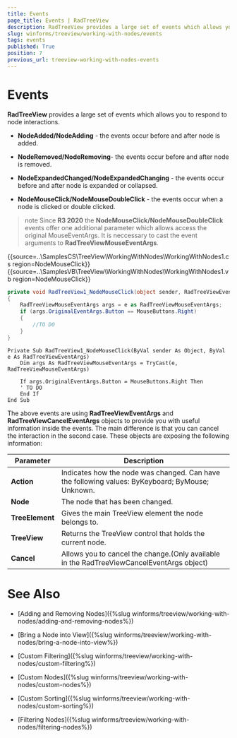 ```yaml
---
title: Events
page_title: Events | RadTreeView
description: RadTreeView provides a large set of events which allows you to respond to node interactions. 
slug: winforms/treeview/working-with-nodes/events
tags: events
published: True
position: 7
previous_url: treeview-working-with-nodes-events
---
```


# Events

__RadTreeView__ provides a large set of events which allows you to respond to node interactions. 

* __NodeAdded/NodeAdding__ - the events occur before and after node is added.

* __NodeRemoved/NodeRemoving__- the events occur before and after node is removed.

* __NodeExpandedChanged/NodeExpandedChanging__ - the events occur before and after node is expanded or collapsed.

* __NodeMouseClick/NodeMouseDoubleClick__ - the events occur when a node is clicked or double clicked. 

>note Since __R3 2020__ the __NodeMouseClick/NodeMouseDoubleClick__  events offer one additional parameter which allows access the original MouseEventArgs. It is neccessary to cast the event arguments to __RadTreeViewMouseEventArgs__.

{{source=..\SamplesCS\TreeView\WorkingWithNodes\WorkingWithNodes1.cs region=NodeMouseClick}} 
{{source=..\SamplesVB\TreeView\WorkingWithNodes\WorkingWithNodes1.vb region=NodeMouseClick}} 

````C#
private void RadTreeView1_NodeMouseClick(object sender, RadTreeViewEventArgs e)
{
    RadTreeViewMouseEventArgs args = e as RadTreeViewMouseEventArgs;
    if (args.OriginalEventArgs.Button == MouseButtons.Right)
    {
        //TO DO
    }
}

````
````VB.NET
Private Sub RadTreeView1_NodeMouseClick(ByVal sender As Object, ByVal e As RadTreeViewEventArgs)
    Dim args As RadTreeViewMouseEventArgs = TryCast(e, RadTreeViewMouseEventArgs)

    If args.OriginalEventArgs.Button = MouseButtons.Right Then
    ' TO DO
    End If
End Sub

````

The above events are using __RadTreeViewEventArgs__ and __RadTreeViewCancelEventArgs__ objects to provide you with useful information inside the events. The main difference is that you can cancel the interaction in the second case. These objects are exposing the following information:
        

| Parameter | Description |
| ------ | ------ |
| __Action__ |Indicates how the node was changed. Can have the following values: ByKeyboard; ByMouse; Unknown.|
| __Node__ |The node that has been changed.|
| __TreeElement__ |Gives the main TreeView element the node belongs to.|
| __TreeView__ |Returns the TreeView control that holds the current node.|
| __Cancel__ |Allows you to cancel the change.(Only available in the RadTreeViewCancelEventArgs object)|

# See Also
* [Adding and Removing Nodes]({%slug winforms/treeview/working-with-nodes/adding-and-removing-nodes%})

* [Bring a Node into View]({%slug winforms/treeview/working-with-nodes/bring-a-node-into-view%})

* [Custom Filtering]({%slug winforms/treeview/working-with-nodes/custom-filtering%})

* [Custom Nodes]({%slug winforms/treeview/working-with-nodes/custom-nodes%})

* [Custom Sorting]({%slug winforms/treeview/working-with-nodes/custom-sorting%})

* [Filtering Nodes]({%slug winforms/treeview/working-with-nodes/filtering-nodes%})

